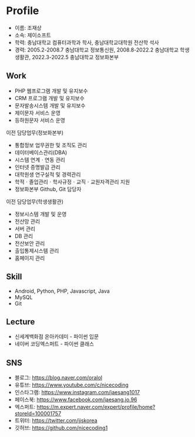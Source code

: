# Profile

- 이름: 조재상
- 소속: 제이소프트
- 학력: 충남대학교 컴퓨터과학과 학사, 충남대학교대학원 전산학 석사
- 경력: 2005.2-2008.7 충남대학교 정보통신원, 2008.8-2022.2 충남대학교 학생생활관, 2022.3-2022.5 충남대학교 정보화본부

## Work
- PHP 웹프로그램 개발 및 유지보수
- CRM 프로그램 개발 및 유지보수
- 문자발송시스템 개발 및 유지보수
- 제이문자 서비스 운영
- 등하원문자 서비스 운영

이전 담당업무(정보화본부)
- 통합정보 업무권한 및 조직도 관리
- 데이터베이스관리(DBA)
- 시스템 연계ㆍ연동 관리
- 인터넷 증명발급 관리
- 대학원생 연구실적 및 경력관리
- 학적ㆍ졸업관리ㆍ학사규정ㆍ교직ㆍ교원자격관리 지원
- 정보화본부 Github, Git 담당자

이전 담당업무(학생생활관)
- 정보시스템 개발 및 운영
- 전산망 관리
- 서버 관리
- DB 관리
- 전산보안 관리
- 출입통제시스템 관리
- 홈페이지 관리

## Skill
- Android, Python, PHP, Javascript, Java
- MySQL
- Git

## Lecture
- 신세계백화점 온아카데미 - 파이썬 입문
- 네이버 코딩엑스퍼트 - 파이썬 클래스

## SNS
- 블로그: https://blog.naver.com/oralol
- 유튜브: https://www.youtube.com/c/nicecoding
- 인스타그램: https://www.instagram.com/jaesang1017
- 페이스북: https://www.facebook.com/jaesang.jo.96
- 엑스퍼트: https://m.expert.naver.com/expert/profile/home?storeId=100001757
- 트위터: https://twitter.com/jjskorea
- 깃허브: https://github.com/nicecoding1
